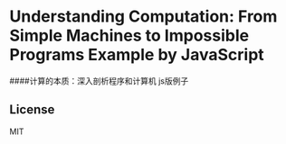 
# Understanding Computation: From Simple Machines to Impossible Programs Example by JavaScript
####计算的本质：深入剖析程序和计算机 js版例子


## License
MIT